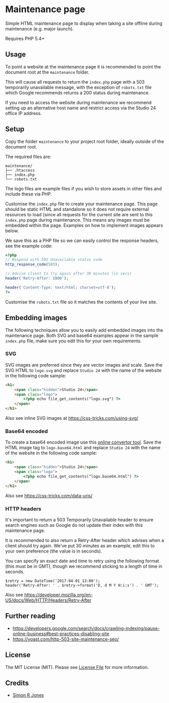 # Maintenance page

Simple HTML maintenance page to display when taking a site offline during maintenance (e.g. major launch).

Requires PHP 5.4+

## Usage
To point a website at the maintenance page it is recommended to point the document root at the `maintenance` folder. 

This will cause all requests to return the `index.php` page with a 503 temporarily unavailable message, with the exception of `robots.txt` file which Google recommends returns a 200 status during maintenance.

If you need to access the website during maintenance we recommend setting up an alternative host name and restrict access via the Studio 24 office IP address.

## Setup
Copy the folder `maintenance` to your project root folder, ideally outside of the document root. 

The required files are:

```
maintenance/
├── .htaccess
├── index.php
└── robots.txt
```

The logo files are example files if you wish to store assets in other files and include these via PHP.

Customise the `index.php` file to create your maintenance page. This page should be static HTML and standalone so it does not require external resources to load (since all requests for the current site are sent to this `index.php` page during maintenance. This means any images must be embedded within the page. Examples on how to implement images appears below. 

We save this as a PHP file so we can easily control the response headers, see the example code:

```php
<?php
// Respond with 503 Unavailable status code
http_response_code(503);

// Advise client to try again after 30 minutes (in secs)
header('Retry-After: 1800');

header('Content-Type: text/html; charset=utf-8');
?>
```

Customise the `robots.txt` file so it matches the contents of your live site.

## Embedding images

The following techniques allow you to easily add embedded images into the maintenance page. Both SVG and base64 examples 
appear in the sample `index.php` file, make sure you edit this for your own requirements.

### SVG 

SVG images are preferred since they are vector images and scale. Save the SVG HTML to `logo.svg` and replace `Studio 24` 
with the name of the website in the following code sample:

```html
<h1>
    <span class="hidden">Studio 24</span>
    <span class="logo">
        <?php echo file_get_contents("logo.svg") ?>
    </span>
</h1>
```

Also see inline SVG images at https://css-tricks.com/using-svg/

### Base64 encoded 

To create a base64 encoded image use this [online convertor tool](https://websemantics.uk/tools/image-to-data-uri-converter/). 
Save the HTML image tag to `logo.base64.html` and replace `Studio 24` with the name of the website in the following code sample:

```html
<h1>
    <span class="hidden">Studio 24</span>
    <span class="logo">
        <?php echo file_get_contents("logo.base64.html") ?>
    </span>
</h1>
```

Also see https://css-tricks.com/data-uris/

### HTTP headers

It's important to return a 503 Temporarily Unavailable header to ensure search engines such as Google do not update their 
index with this maintenance page. 

It is recommended to also return a Retry-After header which advises when a client should try again. We've put 30 minutes 
as an example, edit this to your own preference (the value is in seconds).

You can specify an exact date and time to retry using the following format (this must be in GMT), though we recommend 
sticking to a length of time in seconds.

```
$retry = new DateTime('2017-04-01 13:00');
header('Retry-After: ' . $retry->format('D, d M Y H:i:s') . ' GMT');
```

Also see https://developer.mozilla.org/en-US/docs/Web/HTTP/Headers/Retry-After 

## Further reading

* https://developers.google.com/search/docs/crawling-indexing/pause-online-business#best-practices-disabling-site
* https://yoast.com/http-503-site-maintenance-seo/

## License

The MIT License (MIT). Please see [License File](LICENSE.md) for more information.

## Credits

- [Simon R Jones](https://github.com/simonrjones)
